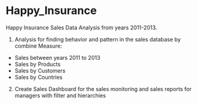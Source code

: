 # Happy_Insurance
Happy Insurance Sales Data Analysis from years 2011-2013.

1. Analysis for finding behavior and pattern in the sales database by combine Measure:
* Sales between years 2011 to 2013
* Sales by Products 
* Sales by Customers
* Sales by Countries

2. Create Sales Dashboard for the sales monitoring and sales reports for managers  with filter and hierarchies
